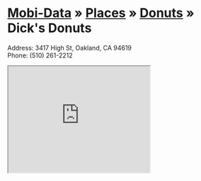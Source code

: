 [Mobi-Data]( ../../../index.html) &raquo; [Places]( ../../index.html )  &raquo; [Donuts]( ../index.html ) &raquo; Dick's Donuts
===


Address: 3417 High St, Oakland, CA 94619   
Phone: (510) 261-2212  


<iframe height=240 width=320 src=https://render.github.com/view/geojson?url=https://raw.github.com/mobi-data/mobi-data.github.io/master/places/donuts/dicks-donuts/dicks-donuts.geojson ></iframe>

